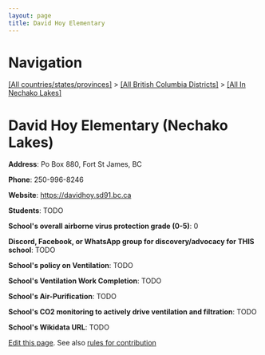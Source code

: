```yaml
---
layout: page
title: David Hoy Elementary
---
```

# Navigation

[[All countries/states/provinces]](../../..) > [[All British Columbia Districts]](../..) > [[All In Nechako Lakes]](..)

# David Hoy Elementary (Nechako Lakes)

**Address**: Po Box 880, Fort St James, BC

**Phone**: 250-996-8246

**Website**: <https://davidhoy.sd91.bc.ca>

**Students**: TODO

**School's overall airborne virus protection grade (0-5)**: 0

**Discord, Facebook, or WhatsApp group for discovery/advocacy for THIS school**: TODO

**School's policy on Ventilation**: TODO

**School's Ventilation Work Completion**: TODO

**School's Air-Purification**: TODO

**School's CO2 monitoring to actively drive ventilation and filtration**: TODO

**School's Wikidata URL**: TODO


[Edit this page](https://github.com/ventilate-schools/BC/edit/main/./Nechako_Lakes/David_Hoy_Elementary.md). See also [rules for contribution](../../../contribution-rules/)